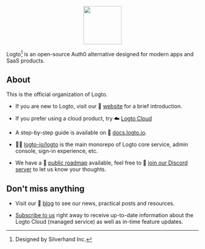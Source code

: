<p align="center">
  <a href="https://logto.io" target="_blank" align="center" alt="Logto Logo">
    <img src="https://github.com/logto-io/logto/raw/master/logo.png" height="100">
  </a>
</p>

Logto[^info] is an open-source Auth0 alternative designed for modern apps and SaaS products.

## About

This is the official organization of Logto.

- If you are new to Logto, visit our 🎨 [website](https://logto.io/?utm_source=github&utm_medium=community_health) for a brief introduction.

- If you prefer using a cloud product, try ☁️ [Logto Cloud](https://cloud.logto.io/?utm_source=github&utm_medium=community_health&sign_up=true)

- A step-by-step guide is available on 📖 [docs.logto.io](https://docs.logto.io/?utm_source=github&utm_medium=community_health).

- 🧑‍🚀 [logto-io/logto](https://github.com/logto-io/logto) is the main monorepo of Logto core service, admin console, sign-in experience, etc.

- We have a 📍 [public roadmap](https://github.com/logto-io/logto/issues/1937) available, feel free to 💬 [join our Discord server](https://discord.gg/UEPaF3j5e6) to let us know your thoughts.

## Don't miss anything

- Visit our 📝 [blog](https://blog.logto.io/?utm_source=github&utm_medium=community_health) to see our news, practical posts and resources.

- [Subscribe to us](https://logto.io/subscribe?utm_source=github&utm_medium=community_health) right away to receive up-to-date information about the Logto Cloud (managed service) as well as in-time feature updates.

[^info]: Designed by Silverhand Inc.
